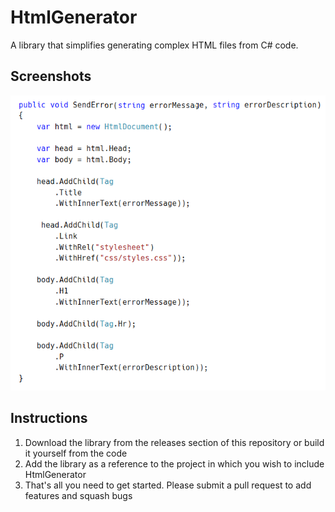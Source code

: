 # HtmlGenerator
A library that simplifies generating complex HTML files from C# code.

Screenshots
--------------
![alt text](https://github.com/hughbe/HtmlGenerator/blob/master/resources/screenshots/1.png "Screenshot 1")

Instructions
--------------
1. Download the library from the releases section of this repository or build it yourself from the code
2. Add the library as a reference to the project in which you wish to include HtmlGenerator
3. That's all you need to get started. Please submit a pull request to add features and squash bugs
